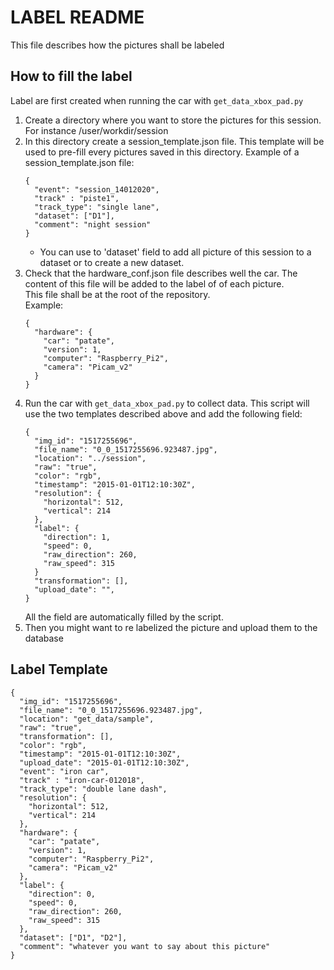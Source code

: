 # LABEL README

This file describes how the pictures shall be labeled


## How to fill the label

Label are first created when running the car with `get_data_xbox_pad.py`
1. Create a directory where you want to store the pictures for this session. For instance /user/workdir/session  
2. In this directory create a session_template.json file. This template will be used to pre-fill every pictures saved in 
   this directory. Example of a session_template.json file:
   ```
   {
     "event": "session_14012020",
     "track" : "piste1",
     "track_type": "single lane",
     "dataset": ["D1"],
     "comment": "night session"
   }
   ```
   - You can use to 'dataset' field to add all picture of this session to a dataset or to create a new dataset.
3. Check that the hardware_conf.json file describes well the car. The content of this file will be added to the label of
   of each picture.  
   This file shall be at the root of the repository.  
   Example:
   ```
   {
     "hardware": {
       "car": "patate",
       "version": 1,
       "computer": "Raspberry_Pi2",
       "camera": "Picam_v2"
     }
   }
   ```
4. Run the car with `get_data_xbox_pad.py` to collect data. This script will use the two templates described above and 
   add the following field:
   ```
   {
     "img_id": "1517255696",
     "file_name": "0_0_1517255696.923487.jpg",
     "location": "../session",
     "raw": "true",
     "color": "rgb",
     "timestamp": "2015-01-01T12:10:30Z",
     "resolution": {
       "horizontal": 512,
       "vertical": 214
     },
     "label": {
       "direction": 1,
       "speed": 0,
       "raw_direction": 260,
       "raw_speed": 315
     }
     "transformation": [],
     "upload_date": "",
   }
   ```
   All the field are automatically filled by the script.
5. Then you might want to re labelized the picture and upload them to the database

## Label Template

```
{
  "img_id": "1517255696",
  "file_name": "0_0_1517255696.923487.jpg",
  "location": "get_data/sample",
  "raw": "true",
  "transformation": [],
  "color": "rgb",
  "timestamp": "2015-01-01T12:10:30Z",
  "upload_date": "2015-01-01T12:10:30Z",
  "event": "iron car",
  "track" : "iron-car-012018",
  "track_type": "double lane dash",
  "resolution": {
    "horizontal": 512,
    "vertical": 214
  },
  "hardware": {
    "car": "patate",
    "version": 1,
    "computer": "Raspberry_Pi2",
    "camera": "Picam_v2"
  },
  "label": {
    "direction": 0,
    "speed": 0,
    "raw_direction": 260,
    "raw_speed": 315
  },
  "dataset": ["D1", "D2"],
  "comment": "whatever you want to say about this picture"
}
```
